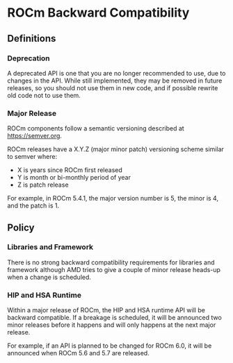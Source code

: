 # ROCm Backward Compatibility

## Definitions

### Deprecation

A deprecated API is one that you are no longer recommended to use, due to changes in the API. While still implemented, they may be removed in future releases, so you should not use them in new code, and if possible rewrite old code not to use them.

### Major Release

ROCm components follow a semantic versioning described at https://semver.org.

ROCm releases have a X.Y.Z (major minor patch) versioning scheme similar to semver where:
- X is years since ROCm first released
- Y is month or bi-monthly period of year
- Z is patch release

For example, in ROCm 5.4.1, the major version number is 5, the minor is 4, and the patch is 1.

## Policy

### Libraries and Framework

There is no strong backward compatibility requirements for libraries and framework although AMD tries to give a couple of minor release heads-up when a change is scheduled.

### HIP and HSA Runtime

Within a major release of ROCm, the HIP and HSA runtime API will be backward compatible. If a breakage is scheduled, it will be announced two minor releases before it happens and will only happens at the next major release.

For example, if an API is planned to be changed for ROCm 6.0, it will be announced when ROCm 5.6 and 5.7 are released.
